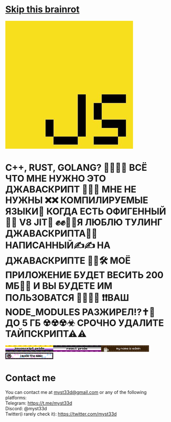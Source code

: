 # [Skip this brainrot](#contact-me)

<img src="js.jpg">

# C++, RUST, GOLANG? 🤢🤮🤮🤮 ВСЁ ЧТО МНЕ НУЖНО ЭТО ДЖАВАСКРИПТ 🛐😤😤 МНЕ НЕ НУЖНЫ ❌❌ КОМПИЛИРУЕМЫЕ ЯЗЫКИ🤮 КОГДА ЕСТЬ ОФИГЕННЫЙ💄💋 V8 JIT🛐 ✊✊👊🤘Я ЛЮБЛЮ ТУЛИНГ ДЖАВАСКРИПТА🫵🫶 НАПИСАННЫЙ✍✍ НА ДЖАВАСКРИПТЕ 🦾🦾🛠 МОЁ ПРИЛОЖЕНИЕ БУДЕТ ВЕСИТЬ 200 МБ🥰🥰 И ВЫ БУДЕТЕ ИМ ПОЛЬЗОВАТСЯ 🤩😤😤🥵 ❗❗ВАШ NODE_MODULES РАЗЖИРЕЛ⁉✝🛐 ДО 5 ГБ ☢☢☢☣ СРОЧНО УДАЛИТЕ ТАЙПСКРИПТ⚠⚠

<img src="js.gif"><img src="react.gif"><img src="edwin.gif"><img src="mimic.gif">

# Contact me
You can contact me at myst33d@gmail.com or any of the following platforms:  
Telegram: https://t.me/myst33d  
Discord: @myst33d  
Twitter(i rarely check it): https://twitter.com/myst33d
